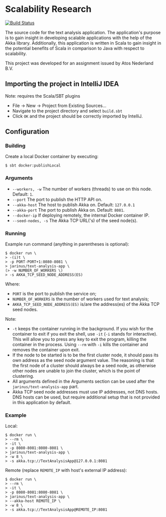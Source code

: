 # Scalability Research

[![Build Status](https://travis-ci.org/Jarinus/scalability-research.svg?branch=develop)](https://travis-ci.org/Jarinus/scalability-research)

The source code for the text analysis application. The application's purpose is to gain insight in developing scalable
applications with the help of the Akka library. Additionally, this application is written in Scala to gain insight in
the potential benefits of Scala in comparison to Java with respect to scalability.

This project was developed for an assignment issued by Atos Nederland B.V.

## Importing the project in IntelliJ IDEA
Note: requires the Scala/SBT plugins
* File -> New -> Project from Existing Sources...
* Navigate to the project directory and select `build.sbt`
* Click `OK` and the project should be correctly imported by IntelliJ.

## Configuration
### Building
Create a local Docker container by executing:

`$ sbt docker:publishLocal`

### Arguments
* `--workers, -w` The number of workers (threads) to use on this node. Default: `1`.
* `--port` The port to publish the HTTP API on.
* `--akka-host` The host to publish Akka on. Default: `127.0.0.1`
* `--akka-port` The port to publish Akka on. Default: `8081`.
* `--docker-ip` If deploying remotely, the internal Docker container IP.
* `--seed-nodes, -s` The Akka TCP URL('s) of the seed node(s).

### Running
Example run command (anything in parentheses is optional):

```
$ docker run \
> -(i)t \
> -p PORT-PORT+1:8080-8081 \
> jarinus/text-analysis-app \
(> -w NUMBER_OF_WORKERS \)
> -s AKKA_TCP_SEED_NODE_ADDRESS(ES)
```

Where:
* `PORT` is the port to publish the service on;
* `NUMBER_OF_WORKERS` is the number of workers used for text analysis;
* `AKKA_TCP_SEED_NODE_ADDRESS(ES)` is/are the address(es) of the Akka TCP seed nodes.

Note:
* `-t` keeps the container running in the background. If you wish for the container to exit if you exit the
  shell, use `-it` (`-i` stands for interactive). This will allow you to press any key to exit the program, killing the
  container in the process. Using `--rm` with `-i` kills the container and removes the container upon exit.
* If the node to be started is to be the first cluster node, it should pass its own address as the seed node argument
  value. The reasoning is that the first node of a cluster should always be a seed node, as otherwise other nodes are
  unable to join the cluster, which is the point of clustering.
* All arguments defined in the Arguments section can be used after the `jarinus/text-analysis-app` part.
* Akka TCP seed node addresses must use IP addresses, not DNS hosts. DNS hosts can be used, but require additional setup
  that is not provided in this application by default.

### Example
Local:

```
$ docker run \
> --rm \
> -it \
> -p 8080-8081:8080-8081 \
> jarinus/text-analysis-app \
> -w 8 \
> -s akka.tcp://TextAnalysisApp@127.0.0.1:8081
```

Remote (replace `REMOTE_IP` with host's external IP address):

```
$ docker run \
> --rm \
> -it \
> -p 8080-8081:8080-8081 \
> jarinus/text-analysis-app \
> --akka-host REMOTE_IP \
> -w 8 \
> -s akka.tcp://TextAnalysisApp@REMOTE_IP:8081
```
